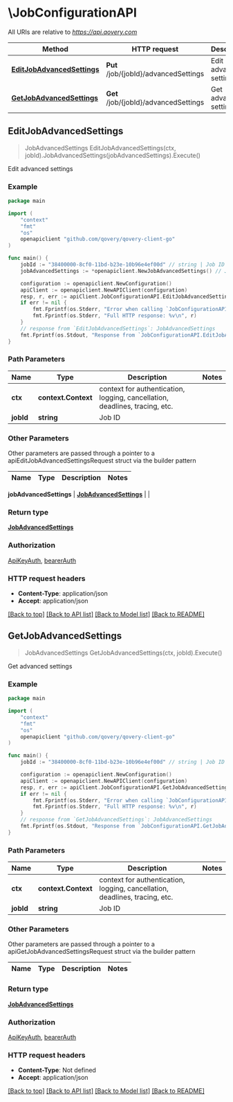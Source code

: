 # \JobConfigurationAPI

All URIs are relative to *https://api.qovery.com*

Method | HTTP request | Description
------------- | ------------- | -------------
[**EditJobAdvancedSettings**](JobConfigurationAPI.md#EditJobAdvancedSettings) | **Put** /job/{jobId}/advancedSettings | Edit advanced settings
[**GetJobAdvancedSettings**](JobConfigurationAPI.md#GetJobAdvancedSettings) | **Get** /job/{jobId}/advancedSettings | Get advanced settings



## EditJobAdvancedSettings

> JobAdvancedSettings EditJobAdvancedSettings(ctx, jobId).JobAdvancedSettings(jobAdvancedSettings).Execute()

Edit advanced settings



### Example

```go
package main

import (
    "context"
    "fmt"
    "os"
    openapiclient "github.com/qovery/qovery-client-go"
)

func main() {
    jobId := "38400000-8cf0-11bd-b23e-10b96e4ef00d" // string | Job ID
    jobAdvancedSettings := *openapiclient.NewJobAdvancedSettings() // JobAdvancedSettings |  (optional)

    configuration := openapiclient.NewConfiguration()
    apiClient := openapiclient.NewAPIClient(configuration)
    resp, r, err := apiClient.JobConfigurationAPI.EditJobAdvancedSettings(context.Background(), jobId).JobAdvancedSettings(jobAdvancedSettings).Execute()
    if err != nil {
        fmt.Fprintf(os.Stderr, "Error when calling `JobConfigurationAPI.EditJobAdvancedSettings``: %v\n", err)
        fmt.Fprintf(os.Stderr, "Full HTTP response: %v\n", r)
    }
    // response from `EditJobAdvancedSettings`: JobAdvancedSettings
    fmt.Fprintf(os.Stdout, "Response from `JobConfigurationAPI.EditJobAdvancedSettings`: %v\n", resp)
}
```

### Path Parameters


Name | Type | Description  | Notes
------------- | ------------- | ------------- | -------------
**ctx** | **context.Context** | context for authentication, logging, cancellation, deadlines, tracing, etc.
**jobId** | **string** | Job ID | 

### Other Parameters

Other parameters are passed through a pointer to a apiEditJobAdvancedSettingsRequest struct via the builder pattern


Name | Type | Description  | Notes
------------- | ------------- | ------------- | -------------

 **jobAdvancedSettings** | [**JobAdvancedSettings**](JobAdvancedSettings.md) |  | 

### Return type

[**JobAdvancedSettings**](JobAdvancedSettings.md)

### Authorization

[ApiKeyAuth](../README.md#ApiKeyAuth), [bearerAuth](../README.md#bearerAuth)

### HTTP request headers

- **Content-Type**: application/json
- **Accept**: application/json

[[Back to top]](#) [[Back to API list]](../README.md#documentation-for-api-endpoints)
[[Back to Model list]](../README.md#documentation-for-models)
[[Back to README]](../README.md)


## GetJobAdvancedSettings

> JobAdvancedSettings GetJobAdvancedSettings(ctx, jobId).Execute()

Get advanced settings



### Example

```go
package main

import (
    "context"
    "fmt"
    "os"
    openapiclient "github.com/qovery/qovery-client-go"
)

func main() {
    jobId := "38400000-8cf0-11bd-b23e-10b96e4ef00d" // string | Job ID

    configuration := openapiclient.NewConfiguration()
    apiClient := openapiclient.NewAPIClient(configuration)
    resp, r, err := apiClient.JobConfigurationAPI.GetJobAdvancedSettings(context.Background(), jobId).Execute()
    if err != nil {
        fmt.Fprintf(os.Stderr, "Error when calling `JobConfigurationAPI.GetJobAdvancedSettings``: %v\n", err)
        fmt.Fprintf(os.Stderr, "Full HTTP response: %v\n", r)
    }
    // response from `GetJobAdvancedSettings`: JobAdvancedSettings
    fmt.Fprintf(os.Stdout, "Response from `JobConfigurationAPI.GetJobAdvancedSettings`: %v\n", resp)
}
```

### Path Parameters


Name | Type | Description  | Notes
------------- | ------------- | ------------- | -------------
**ctx** | **context.Context** | context for authentication, logging, cancellation, deadlines, tracing, etc.
**jobId** | **string** | Job ID | 

### Other Parameters

Other parameters are passed through a pointer to a apiGetJobAdvancedSettingsRequest struct via the builder pattern


Name | Type | Description  | Notes
------------- | ------------- | ------------- | -------------


### Return type

[**JobAdvancedSettings**](JobAdvancedSettings.md)

### Authorization

[ApiKeyAuth](../README.md#ApiKeyAuth), [bearerAuth](../README.md#bearerAuth)

### HTTP request headers

- **Content-Type**: Not defined
- **Accept**: application/json

[[Back to top]](#) [[Back to API list]](../README.md#documentation-for-api-endpoints)
[[Back to Model list]](../README.md#documentation-for-models)
[[Back to README]](../README.md)

